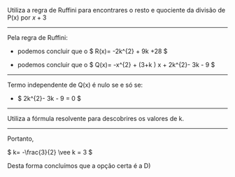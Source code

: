 Utiliza a regra de Ruffini para encontrares o resto e quociente da divisão de P(x) por $x + 3$

-----------------------------------------

Pela regra de Ruffini: 

 - podemos concluir que o $ R(x)= -2k^{2} + 9k +28 $

 - podemos concluir que o $ Q(x)= -x^{2} + (3+k ) x + 2k^{2}- 3k - 9 $
-----------------------------------------

Termo independente de Q(x) é nulo se e só se: 

 - $ 2k^{2}- 3k - 9 = 0 $ 

-----------------------------------------

Utiliza a fórmula resolvente para descobrires os valores de k. 


-----------------------------------------


Portanto, 

$ k= -\frac{3}{2} \vee k = 3  $

Desta forma concluímos que a opção certa é a D)


